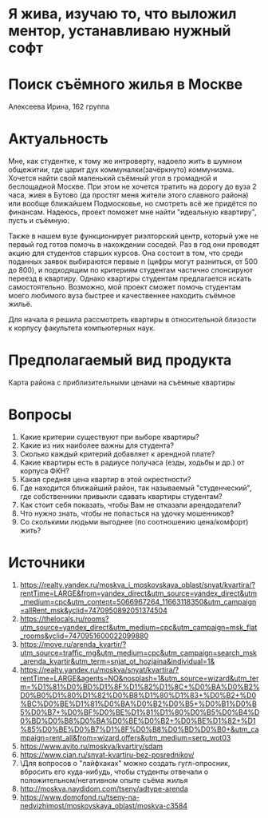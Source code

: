 # Я жива, изучаю то, что выложил ментор, устанавливаю нужный софт
# Поиск съёмного жилья в Москве
Алексеева Ирина, 162 группа

# Актуальность
Мне, как студентке, к тому же интроверту, надоело жить в шумном общежитии, где царит дух коммуналки(зачёркнуто) коммунизма. Хочется найти свой маленький съёмный угол в громадной и беспощадной Москве. При этом не хочется тратить на дорогу до вуза 2 часа, живя в Бутово (да простят меня жители этого славного района) или вообще ближайшем Подмосковье, но смотреть всё же придётся по финансам. Надеюсь, проект поможет мне найти "идеальную квартиру", пусть и съёмную.

Также в нашем вузе функционирует риэлторский центр, который уже не первый год готов помочь в нахождении соседей. Раз в год они проводят акцию для студентов старших курсов. Она состоит в том, что среди поданных заявок выбираются первые n (цифры могут разниться, от 500 до 800), и подходящим по критериям студентам частично спонсируют переезд в квартиру. Однако квартиры студентам предлагается искать самостоятельно. Возможно, мой проект сможет помочь студентам моего любимого вуза быстрее и качественнее находить съёмное жильё.

Для начала я решила рассмотреть квартиры в относительной близости к корпусу факультета компьютерных наук.

# Предполагаемый вид продукта
Карта района с приблизительными ценами на съёмные квартиры

# Вопросы
1. Какие критерии существуют при выборе квартиры?
2. Какие из них наиболее важны для студента?
3. Сколько каждый критерий добавляет к арендной плате?
4. Какие квартиры есть в радиусе получаса (езды, ходьбы и др.) от корпуса ФКН?
5. Какая средняя цена квартир в этой окрестности?
6. Где находится ближайший район, так называемый "студенческий", где собственники привыкли сдавать квартиры студентам?
7. Как стоит себя показать, чтобы Вам не отказали арендодатели?
8. Что нужно знать, чтобы не попасться на удочку мошенников?
9. Со сколькими людьми выгоднее (по соотношению цена/комфорт) жить?

# Источники
1. https://realty.yandex.ru/moskva_i_moskovskaya_oblast/snyat/kvartira/?rentTime=LARGE&from=yandex_direct&utm_source=yandex_direct&utm_medium=cpc&utm_content=5066967264_11663118350&utm_campaign=allRent_msk&yclid=7470950892051374504
2. https://thelocals.ru/rooms?utm_source=yandex_direct&utm_medium=cpc&utm_campaign=msk_flat_rooms&yclid=7470951600022099880
3. https://move.ru/arenda_kvartir/?utm_source=traffic_mg&utm_medium=cpc&utm_campaign=search_msk_arenda_kvartir&utm_term=snjat_ot_hozjaina&individual=1&
4. https://realty.yandex.ru/moskva/snyat/kvartira/?rentTime=LARGE&agents=NO&nosplash=1&utm_source=wizard&utm_term=%D1%81%D0%BD%D1%8F%D1%82%D1%8C+%D0%BA%D0%B2%D0%B0%D1%80%D1%82%D0%B8%D1%80%D1%83+%D0%B2+%D0%BC%D0%BE%D1%81%D0%BA%D0%B2%D0%B5+%D0%B1%D0%B5%D0%B7+%D0%BF%D0%BE%D1%81%D1%80%D0%B5%D0%B4%D0%BD%D0%B8%D0%BA%D0%BE%D0%B2+%D0%BE%D1%82+%D1%85%D0%BE%D0%B7%D1%8F%D0%B8%D0%BD%D0%B0+&utm_campaign=rent_all&from=wizard.offers&utm_medium=serp_wot03
5. https://www.avito.ru/moskva/kvartiry/sdam
6. https://www.cian.ru/snyat-kvartiru-bez-posrednikov/
7. \\Для вопросов о "лайфхаках" можно создать гугл-опросник, вбросить его куда-нибудь, чтобы студенты отвечали о положительном/негативном опыте съёма жилья
8. http://moskva.naydidom.com/tseny/adtype-arenda
9. https://www.domofond.ru/tseny-na-nedvizhimost/moskovskaya_oblast/moskva-c3584

